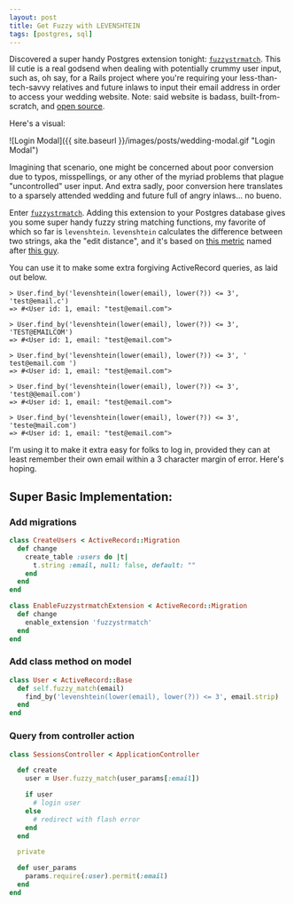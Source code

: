 ```yaml
---
layout: post
title: Get Fuzzy with LEVENSHTEIN
tags: [postgres, sql]
---
```


Discovered a super handy Postgres extension tonight: [`fuzzystrmatch`](https://www.postgresql.org/docs/9.4/static/fuzzystrmatch.html). This lil cutie is a real godsend when dealing with potentially crummy user input, such as, oh say, for a Rails project where you're requiring your less-than-tech-savvy relatives and future inlaws to input their email address in order to access your wedding website. Note: said website is badass, built-from-scratch, and [open source](https://github.com/ktravers/beatrix-kiddo).

Here's a visual:

![Login Modal]({{ site.baseurl }}/images/posts/wedding-modal.gif "Login Modal")

Imagining that scenario, one might be concerned about poor conversion due to typos, misspellings, or any other of the myriad problems that plague "uncontrolled" user input. And extra sadly, poor conversion here translates to a sparsely attended wedding and future full of angry inlaws... no bueno.

Enter [`fuzzystrmatch`](https://www.postgresql.org/docs/9.4/static/fuzzystrmatch.html). Adding this extension to your Postgres database gives you some super handy fuzzy string matching functions, my favorite of which so far is `levenshtein`. `levenshtein` calculates the difference between two strings, aka the "edit distance", and it's based on [this metric](https://en.wikipedia.org/wiki/Levenshtein_distance) named after [this guy](https://en.wikipedia.org/wiki/Vladimir_Levenshtein).

You can use it to make some extra forgiving ActiveRecord queries, as laid out below.

```
> User.find_by('levenshtein(lower(email), lower(?)) <= 3', 'test@email.c')
=> #<User id: 1, email: "test@email.com">

> User.find_by('levenshtein(lower(email), lower(?)) <= 3', 'TEST@EMAILCOM')
=> #<User id: 1, email: "test@email.com">

> User.find_by('levenshtein(lower(email), lower(?)) <= 3', ' test@email.com ')
=> #<User id: 1, email: "test@email.com">

> User.find_by('levenshtein(lower(email), lower(?)) <= 3', 'test@@email.com')
=> #<User id: 1, email: "test@email.com">

> User.find_by('levenshtein(lower(email), lower(?)) <= 3', 'teste@mail.com')
=> #<User id: 1, email: "test@email.com">
```

I'm using it to make it extra easy for folks to log in, provided they can at least remember their own email within a 3 character margin of error. Here's hoping.

## Super Basic Implementation:

### Add migrations

```ruby
class CreateUsers < ActiveRecord::Migration
  def change
    create_table :users do |t|
      t.string :email, null: false, default: ""
    end
  end
end

class EnableFuzzystrmatchExtension < ActiveRecord::Migration
  def change
    enable_extension 'fuzzystrmatch'
  end
end
```

### Add class method on model

```ruby
class User < ActiveRecord::Base
  def self.fuzzy_match(email)
    find_by('levenshtein(lower(email), lower(?)) <= 3', email.strip)
  end
end
```

### Query from controller action

```ruby
class SessionsController < ApplicationController

  def create
    user = User.fuzzy_match(user_params[:email])

    if user
      # login user
    else
      # redirect with flash error
    end
  end

  private

  def user_params
    params.require(:user).permit(:email)
  end
end
```
